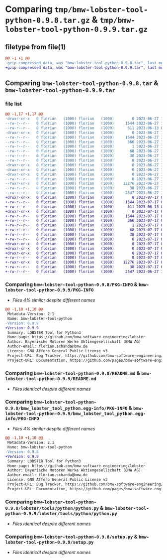 # Comparing `tmp/bmw-lobster-tool-python-0.9.8.tar.gz` & `tmp/bmw-lobster-tool-python-0.9.9.tar.gz`

## filetype from file(1)

```diff
@@ -1 +1 @@
-gzip compressed data, was "bmw-lobster-tool-python-0.9.8.tar", last modified: Tue Jun 27 13:44:46 2023, max compression
+gzip compressed data, was "bmw-lobster-tool-python-0.9.9.tar", last modified: Mon Jul 17 08:49:42 2023, max compression
```

## Comparing `bmw-lobster-tool-python-0.9.8.tar` & `bmw-lobster-tool-python-0.9.9.tar`

### file list

```diff
@@ -1,17 +1,17 @@
-drwxr-xr-x   0 florian   (1000) florian   (1000)        0 2023-06-27 13:44:46.778429 bmw-lobster-tool-python-0.9.8/
--rw-r--r--   0 florian   (1000) florian   (1000)     1544 2023-06-27 13:44:46.778429 bmw-lobster-tool-python-0.9.8/PKG-INFO
--rw-r--r--   0 florian   (1000) florian   (1000)      611 2023-06-13 09:17:37.000000 bmw-lobster-tool-python-0.9.8/README.md
-drwxr-xr-x   0 florian   (1000) florian   (1000)        0 2023-06-27 13:44:46.774429 bmw-lobster-tool-python-0.9.8/bmw_lobster_tool_python.egg-info/
--rw-r--r--   0 florian   (1000) florian   (1000)     1544 2023-06-27 13:44:46.000000 bmw-lobster-tool-python-0.9.8/bmw_lobster_tool_python.egg-info/PKG-INFO
--rw-r--r--   0 florian   (1000) florian   (1000)      366 2023-06-27 13:44:46.000000 bmw-lobster-tool-python-0.9.8/bmw_lobster_tool_python.egg-info/SOURCES.txt
--rw-r--r--   0 florian   (1000) florian   (1000)        1 2023-06-27 13:44:46.000000 bmw-lobster-tool-python-0.9.8/bmw_lobster_tool_python.egg-info/dependency_links.txt
--rw-r--r--   0 florian   (1000) florian   (1000)       68 2023-06-27 13:44:46.000000 bmw-lobster-tool-python-0.9.8/bmw_lobster_tool_python.egg-info/entry_points.txt
--rw-r--r--   0 florian   (1000) florian   (1000)       38 2023-06-27 13:44:46.000000 bmw-lobster-tool-python-0.9.8/bmw_lobster_tool_python.egg-info/requires.txt
--rw-r--r--   0 florian   (1000) florian   (1000)        8 2023-06-27 13:44:46.000000 bmw-lobster-tool-python-0.9.8/bmw_lobster_tool_python.egg-info/top_level.txt
-drwxr-xr-x   0 florian   (1000) florian   (1000)        0 2023-06-27 13:44:46.774429 bmw-lobster-tool-python-0.9.8/lobster/
-drwxr-xr-x   0 florian   (1000) florian   (1000)        0 2023-06-27 13:44:46.774429 bmw-lobster-tool-python-0.9.8/lobster/tools/
-drwxr-xr-x   0 florian   (1000) florian   (1000)        0 2023-06-27 13:44:46.774429 bmw-lobster-tool-python-0.9.8/lobster/tools/python/
--rw-r--r--   0 florian   (1000) florian   (1000)        0 2023-06-27 13:44:46.000000 bmw-lobster-tool-python-0.9.8/lobster/tools/python/__init__.py
--rwxr-xr-x   0 florian   (1000) florian   (1000)    12276 2023-06-27 13:44:46.000000 bmw-lobster-tool-python-0.9.8/lobster/tools/python/python.py
--rw-r--r--   0 florian   (1000) florian   (1000)       38 2023-06-27 13:44:46.778429 bmw-lobster-tool-python-0.9.8/setup.cfg
--rw-r--r--   0 florian   (1000) florian   (1000)     2547 2023-06-27 13:44:26.000000 bmw-lobster-tool-python-0.9.8/setup.py
+drwxr-xr-x   0 florian   (1000) florian   (1000)        0 2023-07-17 08:49:42.230624 bmw-lobster-tool-python-0.9.9/
+-rw-r--r--   0 florian   (1000) florian   (1000)     1544 2023-07-17 08:49:42.230624 bmw-lobster-tool-python-0.9.9/PKG-INFO
+-rw-r--r--   0 florian   (1000) florian   (1000)      611 2023-06-13 09:17:37.000000 bmw-lobster-tool-python-0.9.9/README.md
+drwxr-xr-x   0 florian   (1000) florian   (1000)        0 2023-07-17 08:49:42.230624 bmw-lobster-tool-python-0.9.9/bmw_lobster_tool_python.egg-info/
+-rw-r--r--   0 florian   (1000) florian   (1000)     1544 2023-07-17 08:49:42.000000 bmw-lobster-tool-python-0.9.9/bmw_lobster_tool_python.egg-info/PKG-INFO
+-rw-r--r--   0 florian   (1000) florian   (1000)      366 2023-07-17 08:49:42.000000 bmw-lobster-tool-python-0.9.9/bmw_lobster_tool_python.egg-info/SOURCES.txt
+-rw-r--r--   0 florian   (1000) florian   (1000)        1 2023-07-17 08:49:42.000000 bmw-lobster-tool-python-0.9.9/bmw_lobster_tool_python.egg-info/dependency_links.txt
+-rw-r--r--   0 florian   (1000) florian   (1000)       68 2023-07-17 08:49:42.000000 bmw-lobster-tool-python-0.9.9/bmw_lobster_tool_python.egg-info/entry_points.txt
+-rw-r--r--   0 florian   (1000) florian   (1000)       38 2023-07-17 08:49:42.000000 bmw-lobster-tool-python-0.9.9/bmw_lobster_tool_python.egg-info/requires.txt
+-rw-r--r--   0 florian   (1000) florian   (1000)        8 2023-07-17 08:49:42.000000 bmw-lobster-tool-python-0.9.9/bmw_lobster_tool_python.egg-info/top_level.txt
+drwxr-xr-x   0 florian   (1000) florian   (1000)        0 2023-07-17 08:49:42.230624 bmw-lobster-tool-python-0.9.9/lobster/
+drwxr-xr-x   0 florian   (1000) florian   (1000)        0 2023-07-17 08:49:42.230624 bmw-lobster-tool-python-0.9.9/lobster/tools/
+drwxr-xr-x   0 florian   (1000) florian   (1000)        0 2023-07-17 08:49:42.230624 bmw-lobster-tool-python-0.9.9/lobster/tools/python/
+-rw-r--r--   0 florian   (1000) florian   (1000)        0 2023-07-17 08:49:42.000000 bmw-lobster-tool-python-0.9.9/lobster/tools/python/__init__.py
+-rwxr-xr-x   0 florian   (1000) florian   (1000)    12276 2023-07-17 08:49:42.000000 bmw-lobster-tool-python-0.9.9/lobster/tools/python/python.py
+-rw-r--r--   0 florian   (1000) florian   (1000)       38 2023-07-17 08:49:42.230624 bmw-lobster-tool-python-0.9.9/setup.cfg
+-rw-r--r--   0 florian   (1000) florian   (1000)     2547 2023-06-27 13:44:26.000000 bmw-lobster-tool-python-0.9.9/setup.py
```

### Comparing `bmw-lobster-tool-python-0.9.8/PKG-INFO` & `bmw-lobster-tool-python-0.9.9/PKG-INFO`

 * *Files 4% similar despite different names*

```diff
@@ -1,10 +1,10 @@
 Metadata-Version: 2.1
 Name: bmw-lobster-tool-python
-Version: 0.9.8
+Version: 0.9.9
 Summary: LOBSTER Tool for Python3
 Home-page: https://github.com/bmw-software-engineering/lobster
 Author: Bayerische Motoren Werke Aktiengesellschaft (BMW AG)
 Author-email: florian.schanda@bmw.de
 License: GNU Affero General Public License v3
 Project-URL: Bug Tracker, https://github.com/bmw-software-engineering/lobster/issues
 Project-URL: Documentation, https://github.com/pages/bmw-software-engineering/lobster/
```

### Comparing `bmw-lobster-tool-python-0.9.8/README.md` & `bmw-lobster-tool-python-0.9.9/README.md`

 * *Files identical despite different names*

### Comparing `bmw-lobster-tool-python-0.9.8/bmw_lobster_tool_python.egg-info/PKG-INFO` & `bmw-lobster-tool-python-0.9.9/bmw_lobster_tool_python.egg-info/PKG-INFO`

 * *Files 4% similar despite different names*

```diff
@@ -1,10 +1,10 @@
 Metadata-Version: 2.1
 Name: bmw-lobster-tool-python
-Version: 0.9.8
+Version: 0.9.9
 Summary: LOBSTER Tool for Python3
 Home-page: https://github.com/bmw-software-engineering/lobster
 Author: Bayerische Motoren Werke Aktiengesellschaft (BMW AG)
 Author-email: florian.schanda@bmw.de
 License: GNU Affero General Public License v3
 Project-URL: Bug Tracker, https://github.com/bmw-software-engineering/lobster/issues
 Project-URL: Documentation, https://github.com/pages/bmw-software-engineering/lobster/
```

### Comparing `bmw-lobster-tool-python-0.9.8/lobster/tools/python/python.py` & `bmw-lobster-tool-python-0.9.9/lobster/tools/python/python.py`

 * *Files identical despite different names*

### Comparing `bmw-lobster-tool-python-0.9.8/setup.py` & `bmw-lobster-tool-python-0.9.9/setup.py`

 * *Files identical despite different names*

